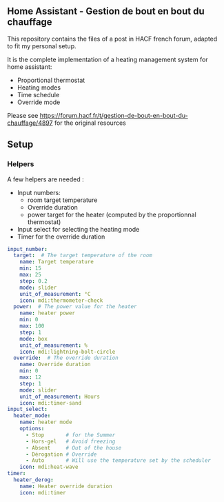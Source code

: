 ## Home Assistant - Gestion de bout en bout du chauffage

This repository contains the files of a post in HACF french forum, adapted to fit my personal setup.

It is the complete implementation of a heating management system for home assistant: 
- Proportional thermostat
- Heating modes
- Time schedule
- Override mode 

Please see https://forum.hacf.fr/t/gestion-de-bout-en-bout-du-chauffage/4897 for the original resources

## Setup

### Helpers

A few helpers are needed : 

- Input numbers:
  - room target temperature
  - Override duration
  - power target for the heater (computed by the proportionnal thermostat)
- Input select for selecting the heating mode 
- Timer for the override duration 

```yaml
input_number:
  target:  # The target temperature of the room
    name: Target temperature
    min: 15
    max: 25
    step: 0.2
    mode: slider 
    unit_of_measurement: °C
    icon: mdi:thermometer-check
  power:  # The power value for the heater
    name: heater power
    min: 0
    max: 100
    step: 1
    mode: box
    unit_of_measurement: %
    icon: mdi:lightning-bolt-circle
  override:  # The override duration
    name: Override duration
    min: 0
    max: 12
    step: 1
    mode: slider
    unit_of_measurement: Hours
    icon: mdi:timer-sand
input_select:
  heater_mode:
    name: heater mode
    options:
      - Stop       # for the Summer 
      - Hors-gel   # Avoid freezing 
      - Absent     # Out of the house
      - Dérogation # Override
      - Auto       # Will use the temperature set by the scheduler
    icon: mdi:heat-wave
timer:
  heater_derog:
    name: Heater override duration
    icon: mdi:timer
```
